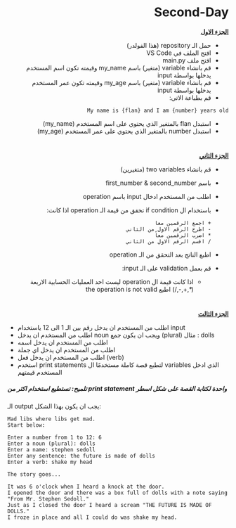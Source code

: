 
<div dir=rtl> 


<h1>Second-Day</h1>


<p dir="rtl">
 <strong><a href="https://docs.google.com/document/d/1stcvqGYWDplD6eUdKk-LS_OkbApIlOyDXrQJ3rbIBoc/edit">الجزء الاول</a></strong></p>
  
  
  
- حمل الـ repository (هذا الفولدر)
- افتح الملف في VS Code
- افتح ملف main.py
- قم بانشاء variable (متغير)  باسم my_name وقيمته تكون اسم المستخدم يدخلها بواسطة input
- قم بانشاء variable (متغير) باسم my_age وقيمته تكون عمر المستخدم يدخلها بواسطة input
- قم بطباعة الاتي: 

<div>

```
My name is {flan} and I am {number} years old
```
</div>

- استبدل flan بالمتغير الذي يحتوي على اسم المستخدم (my_name)
- استبدل number بالمتغير الذي يحتوي على عمر المستخدم (my_age)


 <h1></h1>
<p dir="rtl">
<strong><a href="https://docs.google.com/document/d/1sA89c0LxxoBCoTHY9UvwdLftiFQ1g3EhAYEMoltLLTg/edit#">الجزء الثاني</a></strong></p>
 
- قم بانشاء two variables (متغيرين)
 -  باسم first_number & second_number
   
- اطلب من المستخدم ادخال input باسم operation
- باستخدام ال if condition تحقق من قيمة الـ operation اذا كانت:

   ```
   + اجمع الرقمين معاً
   - اطرح الرقم الاول من الثاني
   * اضرب الرقمين معاً
   / اقسم الرقم الاول من الثاني
   ```
   
- اطبع الناتج بعد التحقق من الـ operation
- قم بعمل validation على الـ input:
  - اذا كانت قيمة ال operation ليست احد العمليات الحسابية الاربعة (*,+,-,/) اطبع the operation is not valid

</div>

 <h1></h1>
<p dir="rtl">
<strong><a href="https://docs.google.com/document/d/1BA8t5-qKIBhLCSQFKYVx9syLgFAapT6lXDlLHpM0jmg/edit">الجزء الثالث</a></strong></p>
 
 
- اطلب من المستخدم ان يدخل رقم بين الـ 1 الى 12 ياستخدام input
- اطلب من المستخدم ان يدخل noun ويجب ان يكون جمع (plural) مثال : dolls
- اطلب من المستخدم ان يدخل اسمه
- اطلب من المستخدم ان يدخل اي جملة
- اطلب من المستخدم ان يدخل فعل (verb)
- استخدم print statements لتطبع قصة كاملة مستخدمًا ال variables الذي ادخل المستخدم قيمتهم
 ##### تلميح: تستطيع استخدام اكثر من print statement واحدة لكتابة القصة على شكل اسطر
 الـ output يجب ان يكون بهذا الشكل:
 
 <div>
  
 ```
Mad libs where libs get mad.
Start below:

Enter a number from 1 to 12: 6
Enter a noun (plural): dolls
Enter a name: stephen sedoll
Enter any sentence: the future is made of dolls
Enter a verb: shake my head

The story goes...

It was 6 o'clock when I heard a knock at the door.
I opened the door and there was a box full of dolls with a note saying "From Mr. Stephen Sedoll."
Just as I closed the door I heard a scream "THE FUTURE IS MADE OF DOLLS."
I froze in place and all I could do was shake my head.
 ```
  
 </div>
 
</div>
